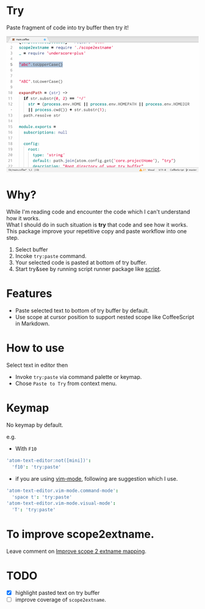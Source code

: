 # Try
Paste fragment of code into try buffer then try it!

![gif](https://raw.githubusercontent.com/t9md/t9md/12fba4ff60861ae1acd973407c93a62edf61c956/img/atom-try.gif)

# Why?
While I'm reading code and encounter the code which I can't understand how it works.  
What I should do in such situation is **try** that code and see how it works.  
This package improve your repetitive copy and paste workflow into one step.

1. Select buffer
2. Incoke `try:paste` command.
3. Your selected code is pasted at bottom of try buffer.
4. Start try&see by running script runner package like [script](https://atom.io/packages/script).

# Features

- Paste selected text to bottom of try buffer by default.
- Use scope at cursor position to support nested scope like CoffeeScript in Markdown.


# How to use

Select text in editor then
- Invoke `try:paste` via command palette or keymap.
- Chose `Paste to Try` from context menu.

# Keymap
No keymap by default.

e.g.

* With `F10`

```coffeescript
'atom-text-editor:not([mini])':
  'f10': 'try:paste'
```

* if you are using  [vim-mode](https://atom.io/packages/vim-mode), following are suggestion which I use.

```coffeescript
'atom-text-editor.vim-mode.command-mode':
  'space t': 'try:paste'
'atom-text-editor.vim-mode.visual-mode':
  'T': 'try:paste'
```

# To improve scope2extname.

Leave comment on [Improve scope 2 extname mapping](https://github.com/t9md/atom-try/issues/1).

# TODO
- [x] highlight pasted text on try buffer
- [ ] improve coverage of `scope2extname`.
